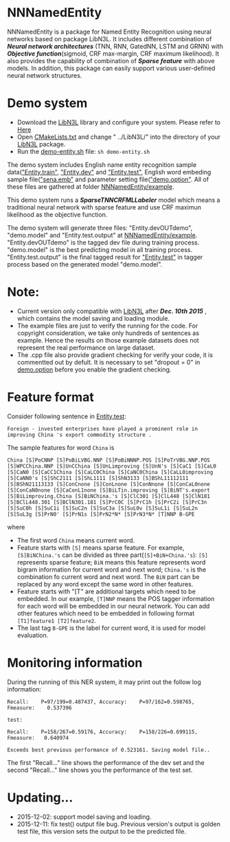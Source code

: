 NNNamedEntity
======
NNNamedEntity is a package for Named Entity Recognition using neural networks based on package LibN3L. It includes different combination of ***Neural network architectures*** (TNN, RNN, GatedNN, LSTM and GRNN) with ***Objective function***(sigmoid, CRF max-margin, CRF maximum likelihood). It also provides the capability of combination of ***Sparse feature*** with above models. In addition, this package can easily support various user-defined neural network structures.

Demo system
======
* Download the [LibN3L](https://github.com/SUTDNLP/LibN3L) library and configure your system. Please refer to [Here](https://github.com/SUTDNLP/LibN3L)
* Open [CMakeLists.txt](CMakeLists.txt) and change " ../LibN3L/" into the directory of your [LibN3L](https://github.com/SUTDNLP/LibN3L) package.
* Run the [demo-entity.sh](demo-entity.sh) file: `sh demo-entity.sh`

The demo system includes English name entity recognition sample data(["Entity.train"](example/Entity.train), ["Entity.dev"](example/Entity.dev) and ["Entity.test"](example/Entity.test), English word embeding sample file(["sena.emb"](example/sena.emb) and parameter setting file(["demo.option"](example/demo.option). All of these files are gathered at folder [NNNamedEntity/example](example).
 
This demo system runs a ***SparseTNNCRFMLLabeler*** model which means a traditional neural network with sparse feature and use CRF maximun likelihood as the objective function. 

The demo system will generate three files: "Entity.devOUTdemo", "demo.model" and "Entity.test.output" at [NNNamedEntity/example](example). "Entity.devOUTdemo" is the tagged dev file during training process. "demo.model" is the best predicting model in all training process. "Entity.test.output" is the final tagged result for ["Entity.test"](example/Entity.test) in tagger process based on the generated model "demo.model".

Note: 
======
* Current version only compatible with [LibN3L](https://github.com/SUTDNLP/LibN3L) after ***Dec. 10th 2015*** , which contains the model saving and loading module.
* The example files are just to verify the running for the code. For copyright consideration, we take only hundreds of sentences as example. Hence the results on those example datasets does not represent the real performance on large dataset.
* The .cpp file also provide gradient checking for verify your code, it is commentted out by defult. It is necessary to set "dropout = 0" in [demo.option](example/demo.option) before you enable the gradient checking.

Feature format
======
Consider following sentence in [Entity.test](example/Entity.test):

`Foreign - invested enterprises have played a prominent role in improving China 's export commodity structure . ` 

The sample features for word `China` is 

`China [S]PoCNNP [S]PoBiLVBG.NNP [S]PoBiNNNP.POS [S]PoTrVBG.NNP.POS [S]WPCChina.NNP [S]UnCChina [S]UnLimproving [S]UnN's [S]CaC1 [S]CaL0 [S]CaN0 [S]CaCC1China [S]CaLC0China [S]CaNC0China [S]CaLL0improving [S]CaNN0's [S]ShC2111 [S]ShL1111 [S]ShN3133 [S]BShL11112111 [S]BShN21113133 [S]ConCnone [S]ConLnone [S]ConNnone [S]ConCaL0none [S]ConCaN0none [S]CaConL1none [S]BiLTin.improving [S]BiNT's.export [S]BiLimproving.China [S]BiNChina.'s [S]ClC301 [S]ClL448 [S]ClN181 [S]BClL448.301 [S]BClN301.181 [S]PrC0C [S]PrC1h [S]PrC2i [S]PrC3n [S]SuC0h [S]SuC1i [S]SuC2n [S]SuC3a [S]SuL0v [S]SuL1i [S]SuL2n [S]SuL3g [S]PrN0' [S]PrN1s [S]PrN2*N* [S]PrN3*N* [T]NNP B-GPE`

where

* The first word `China` means current word.
* Feature starts with `[S]` means sparse feature. For example, `[S]BiNChina.'s` can be divided as three part(`[S]+BiN+China.'s`): `[S]` represents sparse feature; `BiN` means this feature represents word bigram information for current word and next word; `China.'s` is the combination fo current word and next word. The `BiN` part can be replaced by any word except the same word in other features.
* Feature starts with "[T" are additional targets which need to be embedded. In our example, `[T]NNP` means the POS tagger information for each word will be embedded in our neural network. You can add other features which need to be embedded in following format `[T1]feature1 [T2]feature2`.
* The last tag `B-GPE` is the label for current word, it is used for model evaluation.


Monitoring information
=====
During the running of this NER system, it may print out the follow log information:

`Recall:	P=97/199=0.487437, Accuracy:	P=97/162=0.598765, Fmeasure:	0.537396`

`test:`

`Recall:	P=158/267=0.59176, Accuracy:	P=158/226=0.699115, Fmeasure:	0.640974`

`Exceeds best previous performance of 0.523161. Saving model file..`

The first "Recall..." line shows the performance of the dev set and the second "Recall..." line shows 
you the performance of the test set.


Updating...
====
* 2015-12-02: support model saving and loading.
* 2015-12-11: fix test() output file bug. Previous version's output is golden test file, this version sets the output to be the predicted file.
